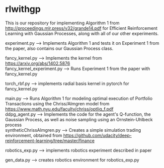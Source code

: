# rlwithgp

This is our repository for implementing Algorithm 1 from http://proceedings.mlr.press/v32/grande14.pdf for Efficient Reinforcement Learning with Gaussian Processes, along with all of our other experiments. 

experiment.py --> Implements Algorithm 1 and tests it on Experiment 1 from the paper, also contains our Gaussian Process class. 

fancy_kernel.py --> Implements the kernel from https://arxiv.org/abs/1402.5876  
fancy_kernel_experiment.py --> Runs Experiment 1 from the paper with fancy_kernel.py

torch_rbf.py --> implements radial basis kernel in pytorch for fancy_kernel.py

main.py --> Runs Algorithm 1 for modeling optimal execution of Portfolio Transactions using the Chriss/Almgren model from https://www.math.nyu.edu/faculty/chriss/optliq_f.pdf  
ddpg_agent.py --> Implements the code for the agent's Q-function, the Gaussian Process, as well as noise sampling using an Ornstein-Uhlbeck process  
syntheticChrissAlmgren.py --> Creates a simple simulation trading environment, obtained from https://github.com/udacity/deep-reinforcement-learning/tree/master/finance

robotics_exp.py --> implements robotics experiment described in paper

gen_data.py --> creates robotics environment for robotics_exp.py



